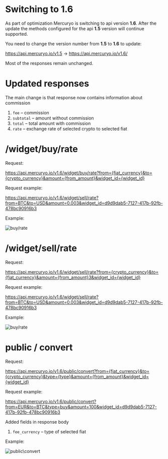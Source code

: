 # Switching to 1.6
As part of optimization Mercuryo is switching to api version **1.6**. After the update the methods configured for the api **1.5** version will continue supported.

You need to change the version number from **1.5** to **1.6** to update:

https://api.mercuryo.io/v1.5 -> https://api.mercuryo.io/v1.6/

Most of the responses remain unchanged.

# Updated responses

The main change is that response now contains information about commission
1. `fee` &ndash; commission
2. `subtotal` &ndash; amount without commission
3. `total` &ndash; total amount with commission
4. `rate` &ndash; exchange rate of selected crypto to selected fiat

# /widget/buy/rate

Request:

https://api.mercuryo.io/v1.6/widget/buy/rate?from={fiat_currency}&to={crypto_currency}&amount={from_amount}&widget_id={widget_id}

Request example:

https://api.mercuryo.io/v1.6/widget/sell/rate?from=BTC&to=USD&amount=0.003&widget_id=d9d9dab5-7127-417b-92fb-478bc90916b3

Example:

![buy/rate](https://github.com/IgnatBatuev/draft1.6api/blob/main/buy_comparev3.png)
# /widget/sell/rate

Request:

https://api.mercuryo.io/v1.6/widget/sell/rate?from={crypto_currency}&to={fiat_currency}&amount={from_amount}3&widget_id={widget_id}

Request example:

https://api.mercuryo.io/v1.6/widget/sell/rate?from=BTC&to=USD&amount=0.003&widget_id=d9d9dab5-7127-417b-92fb-478bc90916b3

Example:

![buy/rate](https://github.com/IgnatBatuev/draft1.6api/blob/main/sell__comparev3.png)
# public / convert

Request:

https://api.mercuryo.io/v1.6/public/convert?from={fiat_currency}&to={crypto_currency}&type={type}&amount={from_amount}&widget_id={widget_id}

Request example:

https://api.mercuryo.io/v1.6/public/convert?from=EUR&to=BTC&type=buy&amount=100&widget_id=d9d9dab5-7127-417b-92fb-478bc90916b3

Added fields in response body
1. `fee_currency` &ndash; type of selected fiat

Example:

![public\convert](https://github.com/IgnatBatuev/draft1.6api/blob/main/conver_comparev3.png)
